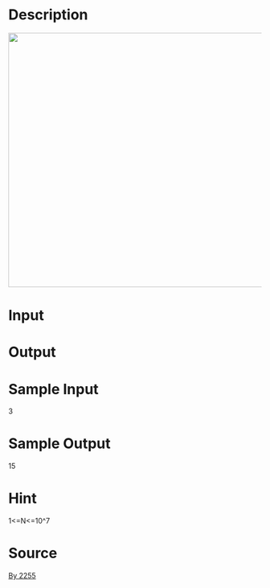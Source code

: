 
# Description

<div class="content"><p><img height="506" alt="" width="749" src="source/bzoj/3305/img/aHR0cHM6Ly9seWRzeS5jb20vSnVkZ2VPbmxpbmUvdXBsb2FkLzIwMTMxMS8xMS5qcGc=.jpg"/></p></div>

# Input

<div class="content"></div>

# Output

<div class="content"></div>

# Sample Input

<div class="content"><span class="sampledata">3</span></div>

# Sample Output

<div class="content"><span class="sampledata">15</span></div>

# Hint

<div class="content"><p></p><p>1&lt;=N&lt;=10^7</p><p></p></div>

# Source

<div class="content"><p><a href="problemset.php?search=By 2255">By 2255</a></p></div>

